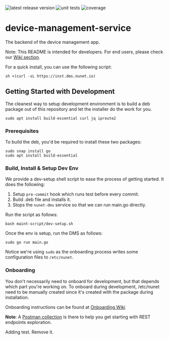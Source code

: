 ![latest release version](https://gitlab.com/nunet/device-management-service/-/badges/release.svg) ![unit tests](https://gitlab.com/nunet/device-management-service/badges/develop/pipeline.svg) ![coverage](https://gitlab.com/nunet/device-management-service/badges/develop/coverage.svg)

# device-management-service


The backend of the device management app.

Note: This README is intended for developers. For end users, please check our [Wiki section](https://gitlab.com/nunet/device-management-service/-/wikis/home).

For a quick install, you can use the following script:
```
sh <(curl -sL https://inst.dms.nunet.io)
```

## Getting Started with Development

The cleanest way to setup development environment is to build a deb package out of this repository and let the installer do the work for you.

```
sudo apt install build-essential curl jq iproute2
```

### Prerequisites

To build the deb, you'd be required to install these two packages:

```
sudo snap install go
sudo apt install build-essential
```

### Build, Install & Setup Dev Env

We provide a dev-setup shell script to ease the process of getting started. It does the following:

1. Setup `pre-commit` hook which runs test before every commit.
2. Build .deb file and installs it.
3. Stops the `nunet-dms` service so that we can run main.go directly.

Run the script as follows:

```
bash maint-script/dev-setup.sh
```

Once the env is setup, run the DMS as follows:

```
sudo go run main.go
```

Notice we're using `sudo` as the onboarding process writes some configuration files to `/etc/nunet`.

### Onboarding

You don't necessarily need to onboard for development, but that depends which part you're working on.
To onboard during development, /etc/nunet need to be manually created since it's created with the package
during installation.

Onboarding instructions can be found at [Onboarding Wiki](https://gitlab.com/nunet/device-management-service/-/wikis/Onboarding)

**Note**: A [Postman collection](https://gitlab.com/nunet/device-management-service/-/snippets/2507804) is there to help you get starting with REST endpoints exploration.

Adding test. Remove it.
